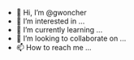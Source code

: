 - 👋 Hi, I’m @gwoncher
- 👀 I’m interested in ...
- 🌱 I’m currently learning ...
- 💞️ I’m looking to collaborate on ...
- 📫 How to reach me ...

<!---
gwoncher/gwoncher is a ✨ special ✨ repository because its `README.md` (this file) appears on your GitHub profile.
You can click the Preview link to take a look at your changes.
--->
